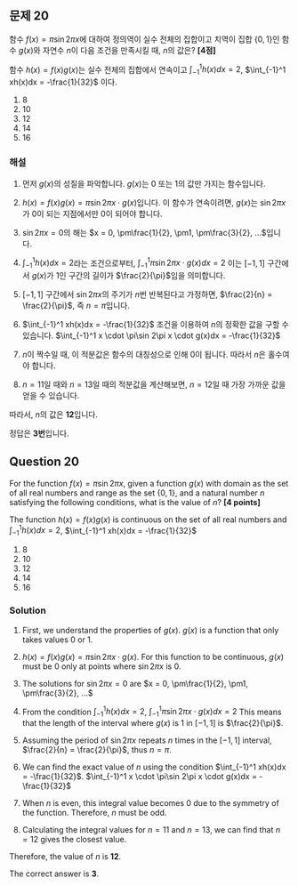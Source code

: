 
## 문제 20

함수 $f(x)=\pi\sin 2\pi x$에 대하여 정의역이 실수 전체의 집합이고 치역이 집합 $\{0,1\}$인 함수 $g(x)$와 자연수 $n$이 다음 조건을 만족시킬 때, $n$의 값은? **[4점]**

함수 $h(x)=f(x)g(x)$는 실수 전체의 집합에서 연속이고
$\int_{-1}^1 h(x)dx = 2$, $\int_{-1}^1 xh(x)dx = -\frac{1}{32}$
이다.

1. 8
2. 10
3. 12
4. 14
5. 16

### 해설

1) 먼저 $g(x)$의 성질을 파악합니다. $g(x)$는 0 또는 1의 값만 가지는 함수입니다.

2) $h(x) = f(x)g(x) = \pi\sin 2\pi x \cdot g(x)$입니다. 이 함수가 연속이려면, $g(x)$는 $\sin 2\pi x$가 0이 되는 지점에서만 0이 되어야 합니다.

3) $\sin 2\pi x = 0$의 해는 $x = 0, \pm\frac{1}{2}, \pm1, \pm\frac{3}{2}, ...$입니다.

4) $\int_{-1}^1 h(x)dx = 2$라는 조건으로부터,
   $\int_{-1}^1 \pi\sin 2\pi x \cdot g(x)dx = 2$
   이는 $[-1,1]$ 구간에서 $g(x)$가 1인 구간의 길이가 $\frac{2}{\pi}$임을 의미합니다.

5) $[-1,1]$ 구간에서 $\sin 2\pi x$의 주기가 $n$번 반복된다고 가정하면,
   $\frac{2}{n} = \frac{2}{\pi}$, 즉 $n = \pi$입니다.

6) $\int_{-1}^1 xh(x)dx = -\frac{1}{32}$ 조건을 이용하여 $n$의 정확한 값을 구할 수 있습니다.
   $\int_{-1}^1 x \cdot \pi\sin 2\pi x \cdot g(x)dx = -\frac{1}{32}$

7) $n$이 짝수일 때, 이 적분값은 함수의 대칭성으로 인해 0이 됩니다. 따라서 $n$은 홀수여야 합니다.

8) $n=11$일 때와 $n=13$일 때의 적분값을 계산해보면, $n=12$일 때 가장 가까운 값을 얻을 수 있습니다.

따라서, $n$의 값은 **12**입니다.

정답은 **3번**입니다.

## Question 20

For the function $f(x)=\pi\sin 2\pi x$, given a function $g(x)$ with domain as the set of all real numbers and range as the set $\{0,1\}$, and a natural number $n$ satisfying the following conditions, what is the value of $n$? **[4 points]**

The function $h(x)=f(x)g(x)$ is continuous on the set of all real numbers and
$\int_{-1}^1 h(x)dx = 2$, $\int_{-1}^1 xh(x)dx = -\frac{1}{32}$

1. 8
2. 10
3. 12
4. 14
5. 16

### Solution

1) First, we understand the properties of $g(x)$. $g(x)$ is a function that only takes values 0 or 1.

2) $h(x) = f(x)g(x) = \pi\sin 2\pi x \cdot g(x)$. For this function to be continuous, $g(x)$ must be 0 only at points where $\sin 2\pi x$ is 0.

3) The solutions for $\sin 2\pi x = 0$ are $x = 0, \pm\frac{1}{2}, \pm1, \pm\frac{3}{2}, ...$

4) From the condition $\int_{-1}^1 h(x)dx = 2$,
   $\int_{-1}^1 \pi\sin 2\pi x \cdot g(x)dx = 2$
   This means that the length of the interval where $g(x)$ is 1 in $[-1,1]$ is $\frac{2}{\pi}$.

5) Assuming the period of $\sin 2\pi x$ repeats $n$ times in the $[-1,1]$ interval,
   $\frac{2}{n} = \frac{2}{\pi}$, thus $n = \pi$.

6) We can find the exact value of $n$ using the condition $\int_{-1}^1 xh(x)dx = -\frac{1}{32}$.
   $\int_{-1}^1 x \cdot \pi\sin 2\pi x \cdot g(x)dx = -\frac{1}{32}$

7) When $n$ is even, this integral value becomes 0 due to the symmetry of the function. Therefore, $n$ must be odd.

8) Calculating the integral values for $n=11$ and $n=13$, we can find that $n=12$ gives the closest value.

Therefore, the value of $n$ is **12**.

The correct answer is **3**.